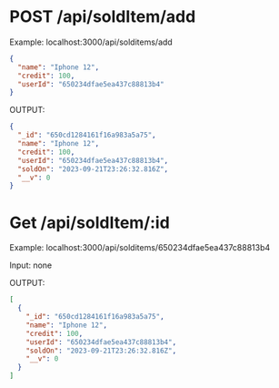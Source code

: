 # POST  /api/soldItem/add

Example: localhost:3000/api/solditems/add
```json
{
  "name": "Iphone 12",
  "credit": 100,
  "userId": "650234dfae5ea437c88813b4"
}
```

OUTPUT:
```json
{
  "_id": "650cd1284161f16a983a5a75",
  "name": "Iphone 12",
  "credit": 100,
  "userId": "650234dfae5ea437c88813b4",
  "soldOn": "2023-09-21T23:26:32.816Z",
  "__v": 0
}
```

# Get /api/soldItem/:id

Example: localhost:3000/api/solditems/650234dfae5ea437c88813b4

Input: none

OUTPUT:
```json
[
  {
    "_id": "650cd1284161f16a983a5a75",
    "name": "Iphone 12",
    "credit": 100,
    "userId": "650234dfae5ea437c88813b4",
    "soldOn": "2023-09-21T23:26:32.816Z",
    "__v": 0
  }
]
```